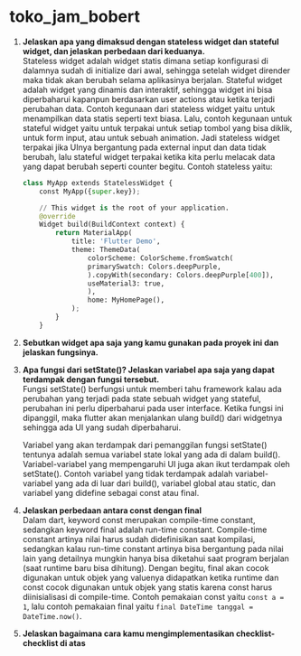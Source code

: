 # toko_jam_bobert


1. **Jelaskan apa yang dimaksud dengan stateless widget dan stateful widget, dan jelaskan perbedaan dari keduanya.**<br>
    Stateless widget adalah widget statis dimana setiap konfigurasi di dalamnya sudah di initialize dari awal, 
    sehingga setelah widget dirender maka tidak akan berubah selama aplikasinya berjalan. Stateful widget adalah widget 
    yang dinamis dan interaktif, sehingga widget ini bisa diperbaharui kapanpun berdasarkan user actions atau ketika terjadi 
    perubahan data. Contoh kegunaan dari stateless widget yaitu untuk menampilkan data statis seperti text biasa. Lalu, contoh 
    kegunaan untuk stateful widget yaitu untuk terpakai untuk setiap tombol yang bisa diklik, untuk form input, atau untuk sebuah animation. 
    Jadi stateless widget terpakai jika UInya bergantung pada external input dan data tidak berubah, lalu stateful widget terpakai
     ketika kita perlu melacak data yang dapat berubah seperti counter begitu.
    Contoh stateless yaitu:
    ```python
    class MyApp extends StatelessWidget {
        const MyApp({super.key});

        // This widget is the root of your application.
        @override
        Widget build(BuildContext context) {
            return MaterialApp(
                title: 'Flutter Demo',
                theme: ThemeData(
                    colorScheme: ColorScheme.fromSwatch(
                    primarySwatch: Colors.deepPurple,
                    ).copyWith(secondary: Colors.deepPurple[400]),
                    useMaterial3: true,
                    ),
                    home: MyHomePage(),
                );
            }
        }
    ```

2. **Sebutkan widget apa saja yang kamu gunakan pada proyek ini dan jelaskan fungsinya.**<br>


3. **Apa fungsi dari setState()? Jelaskan variabel apa saja yang dapat terdampak dengan fungsi tersebut.**<br>
    Fungsi setState() berfungsi untuk memberi tahu framework kalau ada perubahan yang terjadi pada state sebuah widget yang stateful, 
    perubahan ini perlu diperbaharui pada user interface. Ketika fungsi ini dipanggil, maka flutter akan menjalankan ulang build() dari 
    widgetnya sehingga ada UI yang sudah diperbaharui.

    Variabel yang akan terdampak dari pemanggilan fungsi setState() tentunya adalah semua variabel state lokal yang ada di dalam build().<br> 
    Variabel-variabel yang mempengaruhi UI juga akan ikut terdampak oleh setState(). Contoh variabel yang tidak terdampak adalah variabel-variabel
     yang ada di luar dari build(), variabel global atau static, dan variabel yang didefine sebagai const atau final.

4. **Jelaskan perbedaan antara const dengan final**<br>
    Dalam dart, keyword const merupakan compile-time constant, sedangkan keyword final adalah run-time constant. Compile-time constant 
    artinya nilai harus sudah didefinisikan saat kompilasi, sedangkan kalau run-time constant artinya bisa bergantung pada nilai lain yang 
    detailnya mungkin hanya bisa diketahui saat program berjalan (saat runtime baru bisa dihitung). Dengan begitu, final akan cocok digunakan 
    untuk objek yang valuenya didapatkan ketika runtime dan const cocok digunakan untuk objek yang statis karena const harus diinisialisasi di 
    compile-time. Contoh pemakaian const yaitu `const a = 1`, lalu contoh pemakaian final yaitu `final DateTime tanggal = DateTime.now()`.

5. **Jelaskan bagaimana cara kamu mengimplementasikan checklist-checklist di atas**

